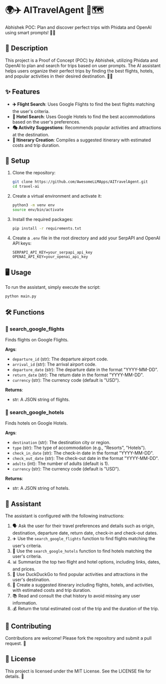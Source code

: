 # 🌍✈️ AITravelAgent 🏨🗺️

Abhishek POC: Plan and discover perfect trips with Phidata and OpenAI using smart prompts! 🤖💡

## 📝 Description

This project is a Proof of Concept (POC) by Abhishek, utilizing Phidata and OpenAI to plan and search for trips based on user prompts. The AI assistant helps users organize their perfect trips by finding the best flights, hotels, and popular activities in their desired destination. 🧳🌴

## ✨ Features

- **✈️ Flight Search**: Uses Google Flights to find the best flights matching the user's criteria.
- **🏨 Hotel Search**: Uses Google Hotels to find the best accommodations based on the user's preferences.
- **🎭 Activity Suggestions**: Recommends popular activities and attractions at the destination.
- **📅 Itinerary Creation**: Compiles a suggested itinerary with estimated costs and trip duration.

## 🚀 Setup

1. Clone the repository:
    ```sh
    git clone https://github.com/AwesomeLLMApps/AITravelAgent.git
    cd travel-ai
    ```

2. Create a virtual environment and activate it:
    ```sh
    python3 -m venv env
    source env/bin/activate
    ```

3. Install the required packages:
    ```sh
    pip install -r requirements.txt
    ```

4. Create a `.env` file in the root directory and add your SerpAPI and OpenAI API keys:
    ```
    SERPAPI_API_KEY=your_serpapi_api_key
    OPENAI_API_KEY=your_openai_api_key
    ```

## 🖥️ Usage

To run the assistant, simply execute the script:
```sh
python main.py
```

## 🛠️ Functions

### 🛫 search_google_flights

Finds flights on Google Flights.

**Args**:
- `departure_id` (str): The departure airport code.
- `arrival_id` (str): The arrival airport code.
- `departure_date` (str): The departure date in the format "YYYY-MM-DD".
- `return_date` (str): The return date in the format "YYYY-MM-DD".
- `currency` (str): The currency code (default is "USD").

**Returns**:
- str: A JSON string of flights.

### 🏩 search_google_hotels

Finds hotels on Google Hotels.

**Args**:
- `destination` (str): The destination city or region.
- `type` (str): The type of accommodation (e.g., "Resorts", "Hotels").
- `check_in_date` (str): The check-in date in the format "YYYY-MM-DD".
- `check_out_date` (str): The check-out date in the format "YYYY-MM-DD".
- `adults` (int): The number of adults (default is 1).
- `currency` (str): The currency code (default is "USD").

**Returns**:
- str: A JSON string of hotels.

## 🤖 Assistant

The assistant is configured with the following instructions:

1. 🗣️ Ask the user for their travel preferences and details such as origin, destination, departure date, return date, check-in and check-out dates.
2. ✈️ Use the `search_google_flights` function to find flights matching the user's criteria.
3. 🏨 Use the `search_google_hotels` function to find hotels matching the user's criteria.
4. 📊 Summarize the top two flight and hotel options, including links, dates, and prices.
5. 🎡 Use DuckDuckGo to find popular activities and attractions in the user's destination.
6. 📅 Create a suggested itinerary including flights, hotels, and activities, with estimated costs and trip duration.
7. 📚 Read and consult the chat history to avoid missing any user information.
8. 💰 Return the total estimated cost of the trip and the duration of the trip.

## 🤝 Contributing

Contributions are welcome! Please fork the repository and submit a pull request. 🎉

## 📄 License

This project is licensed under the MIT License. See the LICENSE file for details. 📜

